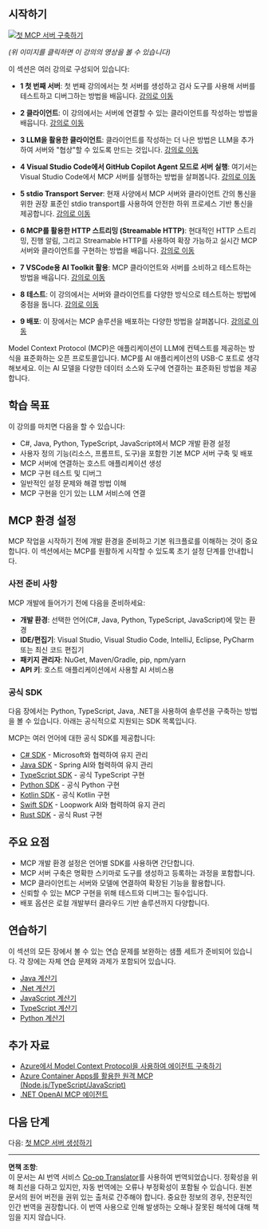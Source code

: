 <!--
CO_OP_TRANSLATOR_METADATA:
{
  "original_hash": "1197b6dbde36773e04a5ae826557fdb9",
  "translation_date": "2025-08-26T17:24:15+00:00",
  "source_file": "03-GettingStarted/README.md",
  "language_code": "ko"
}
-->
## 시작하기  

[![첫 MCP 서버 구축하기](../../../translated_images/04.0ea920069efd979a0b2dad51e72c1df7ead9c57b3305796068a6cee1f0dd6674.ko.png)](https://youtu.be/sNDZO9N4m9Y)

_(위 이미지를 클릭하면 이 강의의 영상을 볼 수 있습니다)_

이 섹션은 여러 강의로 구성되어 있습니다:

- **1 첫 번째 서버**: 첫 번째 강의에서는 첫 서버를 생성하고 검사 도구를 사용해 서버를 테스트하고 디버그하는 방법을 배웁니다. [강의로 이동](01-first-server/README.md)

- **2 클라이언트**: 이 강의에서는 서버에 연결할 수 있는 클라이언트를 작성하는 방법을 배웁니다. [강의로 이동](02-client/README.md)

- **3 LLM을 활용한 클라이언트**: 클라이언트를 작성하는 더 나은 방법은 LLM을 추가하여 서버와 "협상"할 수 있도록 만드는 것입니다. [강의로 이동](03-llm-client/README.md)

- **4 Visual Studio Code에서 GitHub Copilot Agent 모드로 서버 실행**: 여기서는 Visual Studio Code에서 MCP 서버를 실행하는 방법을 살펴봅니다. [강의로 이동](04-vscode/README.md)

- **5 stdio Transport Server**: 현재 사양에서 MCP 서버와 클라이언트 간의 통신을 위한 권장 표준인 stdio transport를 사용하여 안전한 하위 프로세스 기반 통신을 제공합니다. [강의로 이동](05-stdio-server/README.md)

- **6 MCP를 활용한 HTTP 스트리밍 (Streamable HTTP)**: 현대적인 HTTP 스트리밍, 진행 알림, 그리고 Streamable HTTP를 사용하여 확장 가능하고 실시간 MCP 서버와 클라이언트를 구현하는 방법을 배웁니다. [강의로 이동](06-http-streaming/README.md)

- **7 VSCode용 AI Toolkit 활용**: MCP 클라이언트와 서버를 소비하고 테스트하는 방법을 배웁니다. [강의로 이동](07-aitk/README.md)

- **8 테스트**: 이 강의에서는 서버와 클라이언트를 다양한 방식으로 테스트하는 방법에 중점을 둡니다. [강의로 이동](08-testing/README.md)

- **9 배포**: 이 장에서는 MCP 솔루션을 배포하는 다양한 방법을 살펴봅니다. [강의로 이동](09-deployment/README.md)

Model Context Protocol (MCP)은 애플리케이션이 LLM에 컨텍스트를 제공하는 방식을 표준화하는 오픈 프로토콜입니다. MCP를 AI 애플리케이션의 USB-C 포트로 생각해보세요. 이는 AI 모델을 다양한 데이터 소스와 도구에 연결하는 표준화된 방법을 제공합니다.

## 학습 목표

이 강의를 마치면 다음을 할 수 있습니다:

- C#, Java, Python, TypeScript, JavaScript에서 MCP 개발 환경 설정
- 사용자 정의 기능(리소스, 프롬프트, 도구)을 포함한 기본 MCP 서버 구축 및 배포
- MCP 서버에 연결하는 호스트 애플리케이션 생성
- MCP 구현 테스트 및 디버그
- 일반적인 설정 문제와 해결 방법 이해
- MCP 구현을 인기 있는 LLM 서비스에 연결

## MCP 환경 설정

MCP 작업을 시작하기 전에 개발 환경을 준비하고 기본 워크플로를 이해하는 것이 중요합니다. 이 섹션에서는 MCP를 원활하게 시작할 수 있도록 초기 설정 단계를 안내합니다.

### 사전 준비 사항

MCP 개발에 들어가기 전에 다음을 준비하세요:

- **개발 환경**: 선택한 언어(C#, Java, Python, TypeScript, JavaScript)에 맞는 환경
- **IDE/편집기**: Visual Studio, Visual Studio Code, IntelliJ, Eclipse, PyCharm 또는 최신 코드 편집기
- **패키지 관리자**: NuGet, Maven/Gradle, pip, npm/yarn
- **API 키**: 호스트 애플리케이션에서 사용할 AI 서비스용

### 공식 SDK

다음 장에서는 Python, TypeScript, Java, .NET을 사용하여 솔루션을 구축하는 방법을 볼 수 있습니다. 아래는 공식적으로 지원되는 SDK 목록입니다.

MCP는 여러 언어에 대한 공식 SDK를 제공합니다:
- [C# SDK](https://github.com/modelcontextprotocol/csharp-sdk) - Microsoft와 협력하여 유지 관리
- [Java SDK](https://github.com/modelcontextprotocol/java-sdk) - Spring AI와 협력하여 유지 관리
- [TypeScript SDK](https://github.com/modelcontextprotocol/typescript-sdk) - 공식 TypeScript 구현
- [Python SDK](https://github.com/modelcontextprotocol/python-sdk) - 공식 Python 구현
- [Kotlin SDK](https://github.com/modelcontextprotocol/kotlin-sdk) - 공식 Kotlin 구현
- [Swift SDK](https://github.com/modelcontextprotocol/swift-sdk) - Loopwork AI와 협력하여 유지 관리
- [Rust SDK](https://github.com/modelcontextprotocol/rust-sdk) - 공식 Rust 구현

## 주요 요점

- MCP 개발 환경 설정은 언어별 SDK를 사용하면 간단합니다.
- MCP 서버 구축은 명확한 스키마로 도구를 생성하고 등록하는 과정을 포함합니다.
- MCP 클라이언트는 서버와 모델에 연결하여 확장된 기능을 활용합니다.
- 신뢰할 수 있는 MCP 구현을 위해 테스트와 디버그는 필수입니다.
- 배포 옵션은 로컬 개발부터 클라우드 기반 솔루션까지 다양합니다.

## 연습하기

이 섹션의 모든 장에서 볼 수 있는 연습 문제를 보완하는 샘플 세트가 준비되어 있습니다. 각 장에는 자체 연습 문제와 과제가 포함되어 있습니다.

- [Java 계산기](./samples/java/calculator/README.md)
- [.Net 계산기](../../../03-GettingStarted/samples/csharp)
- [JavaScript 계산기](./samples/javascript/README.md)
- [TypeScript 계산기](./samples/typescript/README.md)
- [Python 계산기](../../../03-GettingStarted/samples/python)

## 추가 자료

- [Azure에서 Model Context Protocol을 사용하여 에이전트 구축하기](https://learn.microsoft.com/azure/developer/ai/intro-agents-mcp)
- [Azure Container Apps를 활용한 원격 MCP (Node.js/TypeScript/JavaScript)](https://learn.microsoft.com/samples/azure-samples/mcp-container-ts/mcp-container-ts/)
- [.NET OpenAI MCP 에이전트](https://learn.microsoft.com/samples/azure-samples/openai-mcp-agent-dotnet/openai-mcp-agent-dotnet/)

## 다음 단계

다음: [첫 MCP 서버 생성하기](01-first-server/README.md)

---

**면책 조항**:  
이 문서는 AI 번역 서비스 [Co-op Translator](https://github.com/Azure/co-op-translator)를 사용하여 번역되었습니다. 정확성을 위해 최선을 다하고 있지만, 자동 번역에는 오류나 부정확성이 포함될 수 있습니다. 원본 문서의 원어 버전을 권위 있는 출처로 간주해야 합니다. 중요한 정보의 경우, 전문적인 인간 번역을 권장합니다. 이 번역 사용으로 인해 발생하는 오해나 잘못된 해석에 대해 책임을 지지 않습니다.